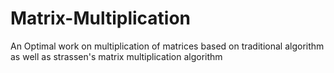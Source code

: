 # Matrix-Multiplication
An Optimal work on multiplication of matrices based on traditional algorithm as well as strassen's matrix multiplication algorithm
